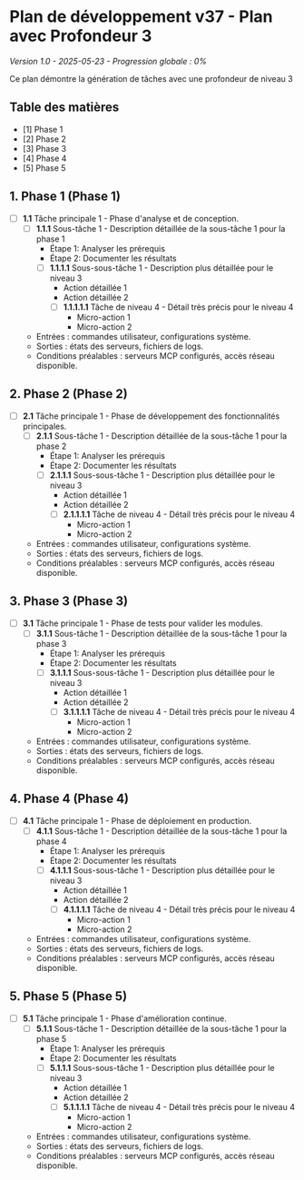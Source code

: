 # Plan de développement v37 - Plan avec Profondeur 3
*Version 1.0 - 2025-05-23 - Progression globale : 0%*

Ce plan démontre la génération de tâches avec une profondeur de niveau 3

## Table des matières
- [1] Phase 1
- [2] Phase 2
- [3] Phase 3
- [4] Phase 4
- [5] Phase 5



## 1. Phase 1 (Phase 1)
- [ ] **1.1** Tâche principale 1 - Phase d'analyse et de conception.
  - [ ] **1.1.1** Sous-tâche 1 - Description détaillée de la sous-tâche 1 pour la phase 1
    - Étape 1: Analyser les prérequis
    - Étape 2: Documenter les résultats
    - [ ] **1.1.1.1** Sous-sous-tâche 1 - Description plus détaillée pour le niveau 3
      - Action détaillée 1
      - Action détaillée 2
      - [ ] **1.1.1.1.1** Tâche de niveau 4 - Détail très précis pour le niveau 4
        - Micro-action 1
        - Micro-action 2

  - Entrées : commandes utilisateur, configurations système.
  - Sorties : états des serveurs, fichiers de logs.
  - Conditions préalables : serveurs MCP configurés, accès réseau disponible.

## 2. Phase 2 (Phase 2)
- [ ] **2.1** Tâche principale 1 - Phase de développement des fonctionnalités principales.
  - [ ] **2.1.1** Sous-tâche 1 - Description détaillée de la sous-tâche 1 pour la phase 2
    - Étape 1: Analyser les prérequis
    - Étape 2: Documenter les résultats
    - [ ] **2.1.1.1** Sous-sous-tâche 1 - Description plus détaillée pour le niveau 3
      - Action détaillée 1
      - Action détaillée 2
      - [ ] **2.1.1.1.1** Tâche de niveau 4 - Détail très précis pour le niveau 4
        - Micro-action 1
        - Micro-action 2

  - Entrées : commandes utilisateur, configurations système.
  - Sorties : états des serveurs, fichiers de logs.
  - Conditions préalables : serveurs MCP configurés, accès réseau disponible.

## 3. Phase 3 (Phase 3)
- [ ] **3.1** Tâche principale 1 - Phase de tests pour valider les modules.
  - [ ] **3.1.1** Sous-tâche 1 - Description détaillée de la sous-tâche 1 pour la phase 3
    - Étape 1: Analyser les prérequis
    - Étape 2: Documenter les résultats
    - [ ] **3.1.1.1** Sous-sous-tâche 1 - Description plus détaillée pour le niveau 3
      - Action détaillée 1
      - Action détaillée 2
      - [ ] **3.1.1.1.1** Tâche de niveau 4 - Détail très précis pour le niveau 4
        - Micro-action 1
        - Micro-action 2

  - Entrées : commandes utilisateur, configurations système.
  - Sorties : états des serveurs, fichiers de logs.
  - Conditions préalables : serveurs MCP configurés, accès réseau disponible.

## 4. Phase 4 (Phase 4)
- [ ] **4.1** Tâche principale 1 - Phase de déploiement en production.
  - [ ] **4.1.1** Sous-tâche 1 - Description détaillée de la sous-tâche 1 pour la phase 4
    - Étape 1: Analyser les prérequis
    - Étape 2: Documenter les résultats
    - [ ] **4.1.1.1** Sous-sous-tâche 1 - Description plus détaillée pour le niveau 3
      - Action détaillée 1
      - Action détaillée 2
      - [ ] **4.1.1.1.1** Tâche de niveau 4 - Détail très précis pour le niveau 4
        - Micro-action 1
        - Micro-action 2

  - Entrées : commandes utilisateur, configurations système.
  - Sorties : états des serveurs, fichiers de logs.
  - Conditions préalables : serveurs MCP configurés, accès réseau disponible.

## 5. Phase 5 (Phase 5)
- [ ] **5.1** Tâche principale 1 - Phase d'amélioration continue.
  - [ ] **5.1.1** Sous-tâche 1 - Description détaillée de la sous-tâche 1 pour la phase 5
    - Étape 1: Analyser les prérequis
    - Étape 2: Documenter les résultats
    - [ ] **5.1.1.1** Sous-sous-tâche 1 - Description plus détaillée pour le niveau 3
      - Action détaillée 1
      - Action détaillée 2
      - [ ] **5.1.1.1.1** Tâche de niveau 4 - Détail très précis pour le niveau 4
        - Micro-action 1
        - Micro-action 2

  - Entrées : commandes utilisateur, configurations système.
  - Sorties : états des serveurs, fichiers de logs.
  - Conditions préalables : serveurs MCP configurés, accès réseau disponible.
